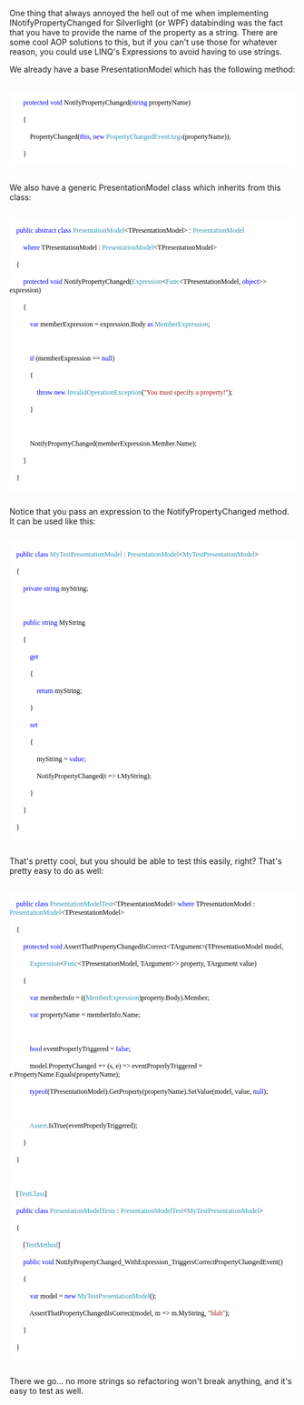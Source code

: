 One thing that always annoyed the hell out of me when implementing INotifyPropertyChanged for Silverlight (or WPF) databinding was the fact that you have to provide the name of the property as a string.  There are some cool AOP solutions to this, but if you can't use those for whatever reason, you could use LINQ's Expressions to avoid having to use strings.

We already have a base PresentationModel which has the following method:

<code>
<div style="font-family: Consolas; font-size: 9pt; color: black; background: white;">
<p style="margin: 0px;">&nbsp;&nbsp;&nbsp; &nbsp;&nbsp;&nbsp; <span style="color: blue;">protected</span> <span style="color: blue;">void</span> NotifyPropertyChanged(<span style="color: blue;">string</span> propertyName)</p>
<p style="margin: 0px;">&nbsp;&nbsp;&nbsp; &nbsp;&nbsp;&nbsp; {</p>
<p style="margin: 0px;">&nbsp;&nbsp;&nbsp; &nbsp;&nbsp;&nbsp; &nbsp;&nbsp;&nbsp; PropertyChanged(<span style="color: blue;">this</span>, <span style="color: blue;">new</span> <span style="color: #2b91af;">PropertyChangedEventArgs</span>(propertyName));</p>
<p style="margin: 0px;">&nbsp;&nbsp;&nbsp; &nbsp;&nbsp;&nbsp; }</p>
</div>
</code>

We also have a generic PresentationModel class which inherits from this class:

<code>
<div style="font-family: Consolas; font-size: 9pt; color: black; background: white;">
<p style="margin: 0px;">&nbsp;&nbsp;&nbsp; <span style="color: blue;">public</span> <span style="color: blue;">abstract</span> <span style="color: blue;">class</span> <span style="color: #2b91af;">PresentationModel</span>&lt;TPresentationModel&gt; : <span style="color: #2b91af;">PresentationModel</span> </p>
<p style="margin: 0px;">&nbsp;&nbsp;&nbsp; &nbsp;&nbsp;&nbsp; <span style="color: blue;">where</span> TPresentationModel : <span style="color: #2b91af;">PresentationModel</span>&lt;TPresentationModel&gt;</p>
<p style="margin: 0px;">&nbsp;&nbsp;&nbsp; {</p>
<p style="margin: 0px;">&nbsp;&nbsp;&nbsp; &nbsp;&nbsp;&nbsp; <span style="color: blue;">protected</span> <span style="color: blue;">void</span> NotifyPropertyChanged(<span style="color: #2b91af;">Expression</span>&lt;<span style="color: #2b91af;">Func</span>&lt;TPresentationModel, <span style="color: blue;">object</span>&gt;&gt; expression)</p>
<p style="margin: 0px;">&nbsp;&nbsp;&nbsp; &nbsp;&nbsp;&nbsp; {</p>
<p style="margin: 0px;">&nbsp;&nbsp;&nbsp; &nbsp;&nbsp;&nbsp; &nbsp;&nbsp;&nbsp; <span style="color: blue;">var</span> memberExpression = expression.Body <span style="color: blue;">as</span> <span style="color: #2b91af;">MemberExpression</span>;</p>
<p style="margin: 0px;">&nbsp;</p>
<p style="margin: 0px;">&nbsp;&nbsp;&nbsp; &nbsp;&nbsp;&nbsp; &nbsp;&nbsp;&nbsp; <span style="color: blue;">if</span> (memberExpression == <span style="color: blue;">null</span>)</p>
<p style="margin: 0px;">&nbsp;&nbsp;&nbsp; &nbsp;&nbsp;&nbsp; &nbsp;&nbsp;&nbsp; {</p>
<p style="margin: 0px;">&nbsp;&nbsp;&nbsp; &nbsp;&nbsp;&nbsp; &nbsp;&nbsp;&nbsp; &nbsp;&nbsp;&nbsp; <span style="color: blue;">throw</span> <span style="color: blue;">new</span> <span style="color: #2b91af;">InvalidOperationException</span>(<span style="color: #a31515;">&quot;You must specify a property!&quot;</span>);</p>
<p style="margin: 0px;">&nbsp;&nbsp;&nbsp; &nbsp;&nbsp;&nbsp; &nbsp;&nbsp;&nbsp; }</p>
<p style="margin: 0px;">&nbsp;</p>
<p style="margin: 0px;">&nbsp;&nbsp;&nbsp; &nbsp;&nbsp;&nbsp; &nbsp;&nbsp;&nbsp; NotifyPropertyChanged(memberExpression.Member.Name);</p>
<p style="margin: 0px;">&nbsp;&nbsp;&nbsp; &nbsp;&nbsp;&nbsp; }</p>
<p style="margin: 0px;">&nbsp;&nbsp;&nbsp; }</p>
</div>
</code>

Notice that you pass an expression to the NotifyPropertyChanged method.  It can be used like this:

<code>
<div style="font-family: Consolas; font-size: 9pt; color: black; background: white;">
<p style="margin: 0px;">&nbsp;&nbsp;&nbsp; <span style="color: blue;">public</span> <span style="color: blue;">class</span> <span style="color: #2b91af;">MyTestPresentationModel</span> : <span style="color: #2b91af;">PresentationModel</span>&lt;<span style="color: #2b91af;">MyTestPresentationModel</span>&gt;</p>
<p style="margin: 0px;">&nbsp;&nbsp;&nbsp; {</p>
<p style="margin: 0px;">&nbsp;&nbsp;&nbsp; &nbsp;&nbsp;&nbsp; <span style="color: blue;">private</span> <span style="color: blue;">string</span> myString;</p>
<p style="margin: 0px;">&nbsp;</p>
<p style="margin: 0px;">&nbsp;&nbsp;&nbsp; &nbsp;&nbsp;&nbsp; <span style="color: blue;">public</span> <span style="color: blue;">string</span> MyString</p>
<p style="margin: 0px;">&nbsp;&nbsp;&nbsp; &nbsp;&nbsp;&nbsp; {</p>
<p style="margin: 0px;">&nbsp;&nbsp;&nbsp; &nbsp;&nbsp;&nbsp; &nbsp;&nbsp;&nbsp; <span style="color: blue;">get</span></p>
<p style="margin: 0px;">&nbsp;&nbsp;&nbsp; &nbsp;&nbsp;&nbsp; &nbsp;&nbsp;&nbsp; {</p>
<p style="margin: 0px;">&nbsp;&nbsp;&nbsp; &nbsp;&nbsp;&nbsp; &nbsp;&nbsp;&nbsp; &nbsp;&nbsp;&nbsp; <span style="color: blue;">return</span> myString;</p>
<p style="margin: 0px;">&nbsp;&nbsp;&nbsp; &nbsp;&nbsp;&nbsp; &nbsp;&nbsp;&nbsp; }</p>
<p style="margin: 0px;">&nbsp;&nbsp;&nbsp; &nbsp;&nbsp;&nbsp; &nbsp;&nbsp;&nbsp; <span style="color: blue;">set</span> </p>
<p style="margin: 0px;">&nbsp;&nbsp;&nbsp; &nbsp;&nbsp;&nbsp; &nbsp;&nbsp;&nbsp; { </p>
<p style="margin: 0px;">&nbsp;&nbsp;&nbsp; &nbsp;&nbsp;&nbsp; &nbsp;&nbsp;&nbsp; &nbsp;&nbsp;&nbsp; myString = <span style="color: blue;">value</span>; </p>
<p style="margin: 0px;">&nbsp;&nbsp;&nbsp; &nbsp;&nbsp;&nbsp; &nbsp;&nbsp;&nbsp; &nbsp;&nbsp;&nbsp; NotifyPropertyChanged(t =&gt; t.MyString);</p>
<p style="margin: 0px;">&nbsp;&nbsp;&nbsp; &nbsp;&nbsp;&nbsp; &nbsp;&nbsp;&nbsp; }</p>
<p style="margin: 0px;">&nbsp;&nbsp;&nbsp; &nbsp;&nbsp;&nbsp; }</p>
<p style="margin: 0px;">&nbsp;&nbsp;&nbsp; }</p>
</div>
</code>

That's pretty cool, but you should be able to test this easily, right? That's pretty easy to do as well:

<code>
<div style="font-family: Consolas; font-size: 9pt; color: black; background: white;">
<p style="margin: 0px;">&nbsp;&nbsp;&nbsp; <span style="color: blue;">public</span> <span style="color: blue;">class</span> <span style="color: #2b91af;">PresentationModelTest</span>&lt;TPresentationModel&gt; <span style="color: blue;">where</span> TPresentationModel : <span style="color: #2b91af;">PresentationModel</span>&lt;TPresentationModel&gt;</p>
<p style="margin: 0px;">&nbsp;&nbsp;&nbsp; {</p>
<p style="margin: 0px;">&nbsp;&nbsp;&nbsp; &nbsp;&nbsp;&nbsp; <span style="color: blue;">protected</span> <span style="color: blue;">void</span> AssertThatPropertyChangedIsCorrect&lt;TArgument&gt;(TPresentationModel model,</p>
<p style="margin: 0px;">&nbsp;&nbsp;&nbsp; &nbsp;&nbsp;&nbsp; &nbsp;&nbsp;&nbsp; <span style="color: #2b91af;">Expression</span>&lt;<span style="color: #2b91af;">Func</span>&lt;TPresentationModel, TArgument&gt;&gt; property, TArgument value)</p>
<p style="margin: 0px;">&nbsp;&nbsp;&nbsp; &nbsp;&nbsp;&nbsp; {</p>
<p style="margin: 0px;">&nbsp;&nbsp;&nbsp; &nbsp;&nbsp;&nbsp; &nbsp;&nbsp;&nbsp; <span style="color: blue;">var</span> memberInfo = ((<span style="color: #2b91af;">MemberExpression</span>)property.Body).Member;</p>
<p style="margin: 0px;">&nbsp;&nbsp;&nbsp; &nbsp;&nbsp;&nbsp; &nbsp;&nbsp;&nbsp; <span style="color: blue;">var</span> propertyName = memberInfo.Name;</p>
<p style="margin: 0px;">&nbsp;</p>
<p style="margin: 0px;">&nbsp;&nbsp;&nbsp; &nbsp;&nbsp;&nbsp; &nbsp;&nbsp;&nbsp; <span style="color: blue;">bool</span> eventProperlyTriggered = <span style="color: blue;">false</span>;</p>
<p style="margin: 0px;">&nbsp;&nbsp;&nbsp; &nbsp;&nbsp;&nbsp; &nbsp;&nbsp;&nbsp; model.PropertyChanged += (s, e) =&gt; eventProperlyTriggered = e.PropertyName.Equals(propertyName);</p>
<p style="margin: 0px;">&nbsp;&nbsp;&nbsp; &nbsp;&nbsp;&nbsp; &nbsp;&nbsp;&nbsp; <span style="color: blue;">typeof</span>(TPresentationModel).GetProperty(propertyName).SetValue(model, value, <span style="color: blue;">null</span>);</p>
<p style="margin: 0px;">&nbsp;</p>
<p style="margin: 0px;">&nbsp;&nbsp;&nbsp; &nbsp;&nbsp;&nbsp; &nbsp;&nbsp;&nbsp; <span style="color: #2b91af;">Assert</span>.IsTrue(eventProperlyTriggered);</p>
<p style="margin: 0px;">&nbsp;&nbsp;&nbsp; &nbsp;&nbsp;&nbsp; }</p>
<p style="margin: 0px;">&nbsp;&nbsp;&nbsp; }</p>
<p style="margin: 0px;">&nbsp;</p>
<p style="margin: 0px;">&nbsp;&nbsp;&nbsp; [<span style="color: #2b91af;">TestClass</span>]</p>
<p style="margin: 0px;">&nbsp;&nbsp;&nbsp; <span style="color: blue;">public</span> <span style="color: blue;">class</span> <span style="color: #2b91af;">PresentationModelTests</span> : <span style="color: #2b91af;">PresentationModelTest</span>&lt;<span style="color: #2b91af;">MyTestPresentationModel</span>&gt;</p>
<p style="margin: 0px;">&nbsp;&nbsp;&nbsp; {</p>
<p style="margin: 0px;">&nbsp;&nbsp;&nbsp; &nbsp;&nbsp;&nbsp; [<span style="color: #2b91af;">TestMethod</span>]</p>
<p style="margin: 0px;">&nbsp;&nbsp;&nbsp; &nbsp;&nbsp;&nbsp; <span style="color: blue;">public</span> <span style="color: blue;">void</span> NotifyPropertyChanged_WithExpression_TriggersCorrectPropertyChangedEvent()</p>
<p style="margin: 0px;">&nbsp;&nbsp;&nbsp; &nbsp;&nbsp;&nbsp; {</p>
<p style="margin: 0px;">&nbsp;&nbsp;&nbsp; &nbsp;&nbsp;&nbsp; &nbsp;&nbsp;&nbsp; <span style="color: blue;">var</span> model = <span style="color: blue;">new</span> <span style="color: #2b91af;">MyTestPresentationModel</span>();</p>
<p style="margin: 0px;">&nbsp;&nbsp;&nbsp; &nbsp;&nbsp;&nbsp; &nbsp;&nbsp;&nbsp; AssertThatPropertyChangedIsCorrect(model, m =&gt; m.MyString, <span style="color: #a31515;">&quot;blah&quot;</span>);</p>
<p style="margin: 0px;">&nbsp;&nbsp;&nbsp; &nbsp;&nbsp;&nbsp; }</p>
<p style="margin: 0px;">&nbsp;&nbsp;&nbsp; }</p>
</div>
</code>

There we go... no more strings so refactoring won't break anything, and it's easy to test as well.